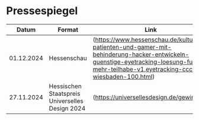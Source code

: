 # Pressespiegel


| Datum      | Format                                          | Link                                                                                                         |
| ------------ | ------------------------------------------------- | -------------------------------------------------------------------------------------------------------------- |
| 01.12.2024 | Hessenschau                                     | (https://www.hessenschau.de/kultur/als-patienten-und-gamer-mit-behinderung-hacker-entwickeln-guenstige-eyetracking-loesung-fuer-mehr-teilhabe-v1,eyetracking-ccc-wiesbaden-100.html)|
| 27.11.2024 | Hessischen Staatspreis Universelles Design 2024 | (https://universellesdesign.de/gewinner)                                                                          |
